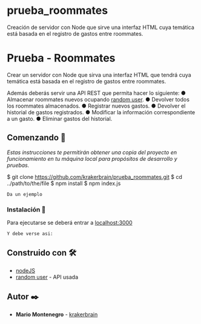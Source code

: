 # prueba_roommates

Creación de servidor con Node que sirve una interfaz HTML cuya temática está basada en el registro de gastos entre roommates.

# Prueba - Roommates

Crear un servidor con Node que sirva una interfaz HTML que tendrá cuya temática está basada en el registro
de gastos entre roommates.

Además deberás servir una API REST que permita hacer lo siguiente:
● Almacenar roommates nuevos ocupando [random user](https://randomuser.me/api).
● Devolver todos los roommates almacenados.
● Registrar nuevos gastos.
● Devolver el historial de gastos registrados.
● Modificar la información correspondiente a un gasto.
● Eliminar gastos del historial.

## Comenzando 🚀

_Estas instrucciones te permitirán obtener una copia del proyecto en funcionamiento en tu máquina local para propósitos de desarrollo y pruebas._

$ git clone https://github.com/krakerbrain/prueba_roommates.git
$ cd ../path/to/the/file
$ npm install
$ npm index.js

```
Da un ejemplo
```

### Instalación 🔧

Para ejecutarse se deberá entrar a [localhost:3000](http://localhost:3000)

```
Y debe verse asi:
```

## Construido con 🛠️

- [nodeJS](https://nodejs.org/en/)
- [random user](https://randomuser.me/api) - API usada

## Autor ✒️

- **Mario Montenegro** - [krakerbrain](https://github.com/krakerbrain)
